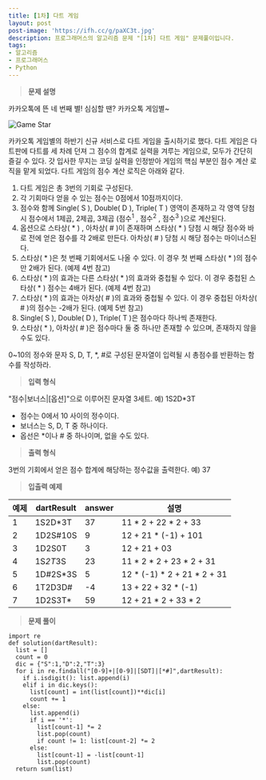 ```yaml
---
title: [1차] 다트 게임
layout: post
post-image: 'https://ifh.cc/g/paXC3t.jpg'
description: 프로그래머스의 알고리즘 문제 "[1차] 다트 게임" 문제풀이입니다.
tags:
- 알고리즘
- 프로그래머스
- Python
---
```



>**문제 설명**

카카오톡에 뜬 네 번째 별! 심심할 땐? 카카오톡 게임별~

<img src="http://t1.kakaocdn.net/welcome2018/gamestar.png" title="게임별" alt="Game Star">

카카오톡 게임별의 하반기 신규 서비스로 다트 게임을 출시하기로 했다. 다트 게임은 다트판에 다트를 세 차례 던져 그 점수의 합계로 실력을 겨루는 게임으로, 모두가 간단히 즐길 수 있다.
갓 입사한 무지는 코딩 실력을 인정받아 게임의 핵심 부분인 점수 계산 로직을 맡게 되었다. 다트 게임의 점수 계산 로직은 아래와 같다.

<ol>
<li>다트 게임은 총 3번의 기회로 구성된다.</li>
<li>각 기회마다 얻을 수 있는 점수는 0점에서 10점까지이다.</li>
<li>점수와 함께 Single( S ), Double( D ), Triple( T ) 영역이 존재하고 각 영역 당첨 시 점수에서 1제곱, 2제곱, 3제곱 (점수<sup>1</sup> , 점수<sup>2</sup> , 점수<sup>3</sup> )으로 계산된다.</li>
<li>옵션으로 스타상( * ) , 아차상( # )이 존재하며 스타상( * ) 당첨 시 해당 점수와 바로 전에 얻은 점수를 각 2배로 만든다. 아차상( # ) 당첨 시 해당 점수는 마이너스된다.</li>
<li>스타상( * )은 첫 번째 기회에서도 나올 수 있다. 이 경우 첫 번째 스타상( * )의 점수만 2배가 된다. (예제 4번 참고)</li>
<li>스타상( * )의 효과는 다른 스타상( * )의 효과와 중첩될 수 있다. 이 경우 중첩된 스타상( * ) 점수는 4배가 된다. (예제 4번 참고)</li>
<li>스타상( * )의 효과는 아차상( # )의 효과와 중첩될 수 있다. 이 경우 중첩된 아차상( # )의 점수는 -2배가 된다. (예제 5번 참고)</li>
<li>Single( S ), Double( D ), Triple( T )은 점수마다 하나씩 존재한다.</li>
<li>스타상( * ), 아차상( # )은 점수마다 둘 중 하나만 존재할 수 있으며, 존재하지 않을 수도 있다. </li>
</ol>

0~10의 정수와 문자 S, D, T, *, #로 구성된 문자열이 입력될 시 총점수를 반환하는 함수를 작성하라.

>**입력 형식**

"점수|보너스|[옵션]"으로 이루어진 문자열 3세트.
예) 1S2D*3T

<ul>
<li>점수는 0에서 10 사이의 정수이다.</li>
<li>보너스는 S, D, T 중 하나이다.</li>
<li>옵선은 *이나 # 중 하나이며, 없을 수도 있다.</li>
</ul>

>**출력 형식**

3번의 기회에서 얻은 점수 합계에 해당하는 정수값을 출력한다.
예) 37

>**입출력 예제**

| 예제 | dartResult | answer | 설명 |
|--|--|--|--|
| 1 | 1S2D*3T | 37 | 11 * 2 + 22 * 2 + 33 |
| 2 | 1D2S#10S | 9 | 12 + 21 * (-1) + 101 |
| 3 | 1D2S0T | 3 | 12 + 21 + 03 |
| 4 | 1S*2T*3S | 23 | 11 * 2 * 2 + 23 * 2 + 31 |
| 5 | 1D#2S*3S | 5 | 12 * (-1) * 2 + 21 * 2 + 31 |
| 6 | 1T2D3D# | -4 | 13 + 22 + 32 * (-1) |
| 7 | 1D2S3T* | 59 | 12 + 21 * 2 + 33 * 2 |

>**문제 풀이**

	import re
	def solution(dartResult):
	  list = []
	  count = 0
	  dic = {"S":1,"D":2,"T":3}
	  for i in re.findall("[0-9]+|[0-9]|[SDT]|[*#]",dartResult):
	    if i.isdigit(): list.append(i)
	    elif i in dic.keys(): 
	      list[count] = int(list[count])**dic[i]
	      count += 1
	    else: 
	      list.append(i)  
	      if i == '*':
	        list[count-1] *= 2
	        list.pop(count)
	        if count != 1: list[count-2] *= 2
	      else: 
	        list[count-1] = -list[count-1]
	        list.pop(count)
	  return sum(list)



